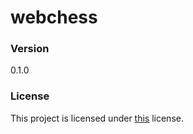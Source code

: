 # webchess

### Version
0.1.0

### License
This project is licensed under [this](LICENSE.txt) license.
